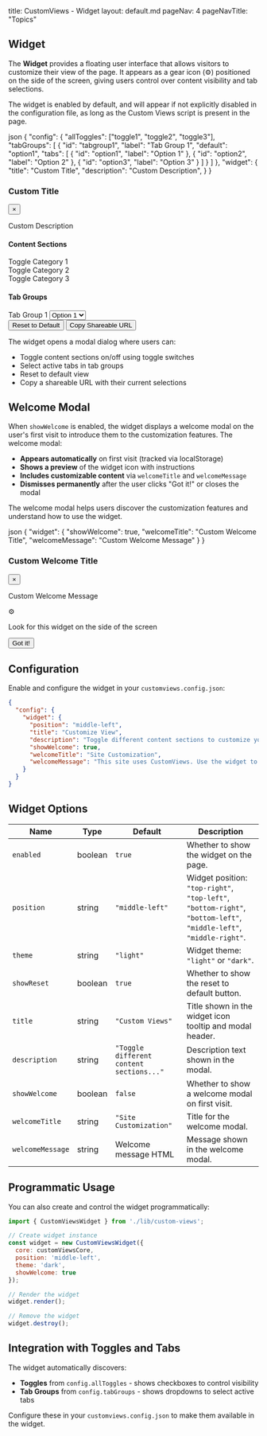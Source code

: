 <frontmatter>
  title: CustomViews - Widget
  layout: default.md
  pageNav: 4
  pageNavTitle: "Topics"
</frontmatter>

## Widget

The **Widget** provides a floating user interface that allows visitors to customize their view of the page. It appears as a gear icon (⚙) positioned on the side of the screen, giving users control over content visibility and tab selections.

The widget is enabled by default, and will appear if not explicitly disabled in the configuration file, as long as the Custom Views script is present in the page.

<include src="codeAndOutputSeparate.md" boilerplate >
<variable name="highlightStyle">json</variable>
<variable name="code">
{
  "config": {
    "allToggles": ["toggle1", "toggle2", "toggle3"],
    "tabGroups": [
      {
        "id": "tabgroup1",
        "label": "Tab Group 1",
        "default": "option1",
        "tabs": [
          { "id": "option1", "label": "Option 1" },
          { "id": "option2", "label": "Option 2" },
          { "id": "option3", "label": "Option 3" }
        ]
      }
    ]
  },
  "widget": {
    "title": "Custom Title",
    "description": "Custom Description",
  }
}

</variable>
<variable name="output">
<!-- The widget icon appears on the configured position -->
<div class="cv-widget-modal cv-custom-state-modal">
  <div class="cv-widget-modal-header">
    <h3>Custom Title</h3>
    <button class="cv-widget-modal-close" aria-label="Close modal">×</button>
  </div>
  <div class="cv-widget-modal-content">
<div class="cv-custom-state-form">
<p>Custom Description</p>

<h4>Content Sections</h4>
<div class="cv-custom-toggles">

<div class="cv-custom-state-toggle">
<label>
<div class="cv-toggle-switch" data-toggle="toggle1">
<div class="cv-toggle-handle"></div>
</div>
Toggle Category 1
</label>
</div>

<div class="cv-custom-state-toggle">
<label>
<div class="cv-toggle-switch" data-toggle="toggle2">
<div class="cv-toggle-handle"></div>
</div>
Toggle Category 2
</label>
</div>

<div class="cv-custom-state-toggle">
<label>
<div class="cv-toggle-switch" data-toggle="toggle3">
<div class="cv-toggle-handle"></div>
</div>
Toggle Category 3
</label>
</div>

</div>


<h4>Tab Groups</h4>
<div class="cv-tab-groups">

<div class="cv-tab-group-control">
<label for="tab-group-1">Tab Group 1</label>
<select id="tab-group-1" class="cv-tab-group-select" data-group-id="1">
<option>Option 1</option><option>Option 2</option><option>Option 3</option>
</select>
</div>

</div>

<div class="cv-custom-state-actions">
  <button class="cv-custom-state-reset">Reset to Default</button>
  <button class="cv-custom-state-copy-url">Copy Shareable URL</button>
</div>
</div>
</div>
</div>

</variable>
</include>

The widget opens a modal dialog where users can:
- Toggle content sections on/off using toggle switches
- Select active tabs in tab groups
- Reset to default view
- Copy a shareable URL with their current selections

## Welcome Modal

When `showWelcome` is enabled, the widget displays a welcome modal on the user's first visit to introduce them to the customization features. The welcome modal:

- **Appears automatically** on first visit (tracked via localStorage)
- **Shows a preview** of the widget icon with instructions
- **Includes customizable content** via `welcomeTitle` and `welcomeMessage`
- **Dismisses permanently** after the user clicks "Got it!" or closes the modal

The welcome modal helps users discover the customization features and understand how to use the widget.

<include src="codeAndOutputSeparate.md" boilerplate >
<variable name="highlightStyle">json</variable>
<variable name="code">
{
  "widget": {
    "showWelcome": true,
    "welcomeTitle": "Custom Welcome Title",
    "welcomeMessage": "Custom Welcome Message"
  }
}

</variable>
<variable name="output">
<div class="cv-widget-modal cv-welcome-modal">
<div class="cv-widget-modal-header">
<h3>Custom Welcome Title</h3>
<button class="cv-widget-modal-close" aria-label="Close modal">×</button>
</div>
<div class="cv-widget-modal-content">
<div class="cv-welcome-content">
  <p style="text-align: justify;">Custom Welcome Message</p>
  
  <div class="cv-welcome-widget-preview">
    <div class="cv-welcome-widget-icon">⚙</div>
    <p class="cv-welcome-widget-label">Look for this widget on the side of the screen</p>
  </div>
  
  <button class="cv-welcome-got-it">Got it!</button>
</div>
</div>
</div>
</variable>
</include>

## Configuration

Enable and configure the widget in your `customviews.config.json`:

```json
{
  "config": {
    "widget": {
      "position": "middle-left",
      "title": "Customize View",
      "description": "Toggle different content sections to customize your view.",
      "showWelcome": true,
      "welcomeTitle": "Site Customization",
      "welcomeMessage": "This site uses CustomViews. Use the widget to customize your experience.",
    }
  }
}
```

## Widget Options

| Name | Type | Default | Description |
|------|------|---------|-------------|
| `enabled` | boolean | `true` | Whether to show the widget on the page. |
| `position` | string | `"middle-left"` | Widget position: `"top-right"`, `"top-left"`, `"bottom-right"`, `"bottom-left"`, `"middle-left"`, `"middle-right"`. |
| `theme` | string | `"light"` | Widget theme: `"light"` or `"dark"`. |
| `showReset` | boolean | `true` | Whether to show the reset to default button. |
| `title` | string | `"Custom Views"` | Title shown in the widget icon tooltip and modal header. |
| `description` | string | `"Toggle different content sections..."` | Description text shown in the modal. |
| `showWelcome` | boolean | `false` | Whether to show a welcome modal on first visit. |
| `welcomeTitle` | string | `"Site Customization"` | Title for the welcome modal. |
| `welcomeMessage` | string | Welcome message HTML | Message shown in the welcome modal. |

## Programmatic Usage

You can also create and control the widget programmatically:

```javascript
import { CustomViewsWidget } from './lib/custom-views';

// Create widget instance
const widget = new CustomViewsWidget({
  core: customViewsCore,
  position: 'middle-left',
  theme: 'dark',
  showWelcome: true
});

// Render the widget
widget.render();

// Remove the widget
widget.destroy();
```

## Integration with Toggles and Tabs

The widget automatically discovers:
- **Toggles** from `config.allToggles` - shows checkboxes to control visibility
- **Tab Groups** from `config.tabGroups` - shows dropdowns to select active tabs

Configure these in your `customviews.config.json` to make them available in the widget.